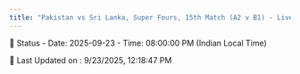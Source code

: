 ```yaml
---
title: "Pakistan vs Sri Lanka, Super Fours, 15th Match (A2 v B1) - Live Cricket Score"
---
```


📑 Status - Date: 2025-09-23 - Time: 08:00:00 PM (Indian Local Time)

📝 Last Updated on : 9/23/2025, 12:18:47 PM  

